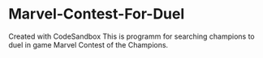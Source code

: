 # Marvel-Contest-For-Duel
Created with CodeSandbox
This is programm for searching champions to duel in game Marvel Contest of the Champions.
